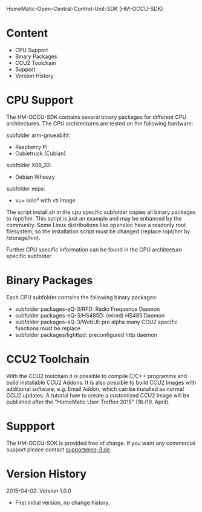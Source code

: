 HomeMatic-Open-Central-Control-Unit-SDK (HM-OCCU-SDK)

Content
=======

- CPU Support
- Binary Packages
- CCU2 Toolchain 
- Support
- Version History

CPU Support
===========

The HM-OCCU-SDK contains several binary packages for different CPU architectures. 
The CPU architectures are tested on the following hardware:

subfolder arm-gnueabihf: 
- Raspberry Pi 
- Cubietruck (Cubian)

subfolder X86_32:
- Debian Wheezy

subfolder mips:
- vu+ solo² with vti Image

The script install.sh in the cpu specific subfolder copies all binary packages to /opt/hm. 
This script is just an example and may be enhanced by the community. Some Linux distributions
like openelec have a readonly root filesystem, so the installation script must be changed
(replace /opt/hm by /storage/hm).

Further CPU specific information can be found in the CPU architecture specific subfolder.

Binary Packages
=============== 
Each CPU subfolder contains the following binary packages:

- subfolder packages-eQ-3/RFD: Radio Frequence Daemon 
- subfolder packages-eQ-3/HS485D: (wired) HS485 Daemon
- subfolder packages-eQ-3/WebUI: pre alpha many CCU2 specific functions must be replace
- subfolder packages/lighttpd: preconfigured http daemon

CCU2 Toolchain
==============
With the CCU2 toolchain it is possible to compile C/C++ programms and build installable CCU2 Addons. 
It is also possible to build CCU2 Images with additional software, e.g. Email Addon, 
which can be installed as normal CCU2 updates. A tutorial haw to create a customized CCU2 Image 
will be published after the "HomeMatic User Treffen 2015" (18./19. April).

Suppport
========
The HM-OCCU-SDK is provided free of charge. If you want any commercial support pleace contact support@eq-3.de.

Version History
===============

2015-04-02: Version 1.0.0
- First initial version, no change history.

